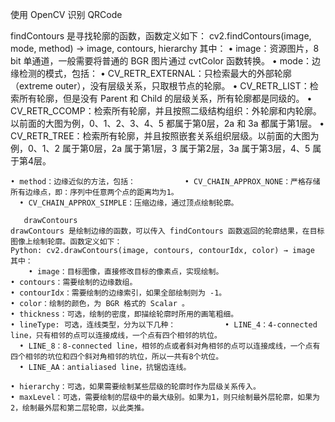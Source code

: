 使用 OpenCV 识别 QRCode

findContours 是寻找轮廓的函数，函数定义如下：
    cv2.findContours(image, mode, method) → image, contours, hierarchy
    其中：
        • image：资源图片，8 bit 单通道，一般需要将普通的 BGR 图片通过 cvtColor 函数转换。
    • mode：边缘检测的模式，包括：           • CV_RETR_EXTERNAL：只检索最大的外部轮廓（extreme outer），没有层级关系，只取根节点的轮廓。
      • CV_RETR_LIST：检索所有轮廓，但是没有 Parent 和 Child 的层级关系，所有轮廓都是同级的。
      • CV_RETR_CCOMP：检索所有轮廓，并且按照二级结构组织：外轮廓和内轮廓。以前面的大图为例，0、1、2、3、4、5 都属于第0层，2a 和 3a 都属于第1层。
      • CV_RETR_TREE：检索所有轮廓，并且按照嵌套关系组织层级。以前面的大图为例，0、1、2 属于第0层，2a 属于第1层，3 属于第2层，3a 属于第3层，4、5 属于第4层。
      
    • method：边缘近似的方法，包括：           • CV_CHAIN_APPROX_NONE：严格存储所有边缘点，即：序列中任意两个点的距离均为1。
      • CV_CHAIN_APPROX_SIMPLE：压缩边缘，通过顶点绘制轮廓。
      
       drawContours
    drawContours 是绘制边缘的函数，可以传入 findContours 函数返回的轮廓结果，在目标图像上绘制轮廓。函数定义如下：
    Python: cv2.drawContours(image, contours, contourIdx, color) → image
    其中：
        • image：目标图像，直接修改目标的像素点，实现绘制。
    • contours：需要绘制的边缘数组。
    • contourIdx：需要绘制的边缘索引，如果全部绘制则为 -1。
    • color：绘制的颜色，为 BGR 格式的 Scalar 。
    • thickness：可选，绘制的密度，即描绘轮廓时所用的画笔粗细。
    • lineType: 可选，连线类型，分为以下几种：           • LINE_4：4-connected line，只有相邻的点可以连接成线，一个点有四个相邻的坑位。
      • LINE_8：8-connected line，相邻的点或者斜对角相邻的点可以连接成线，一个点有四个相邻的坑位和四个斜对角相邻的坑位，所以一共有8个坑位。
      • LINE_AA：antialiased line，抗锯齿连线。
      
    • hierarchy：可选，如果需要绘制某些层级的轮廓时作为层级关系传入。
    • maxLevel：可选，需要绘制的层级中的最大级别。如果为1，则只绘制最外层轮廓，如果为2，绘制最外层和第二层轮廓，以此类推。
